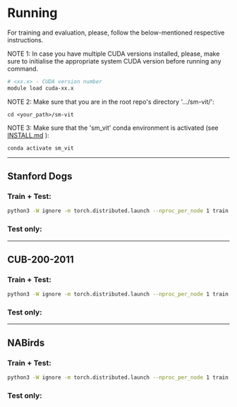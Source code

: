 # Running

For training and evaluation, please, follow the below-mentioned respective instructions.

NOTE 1: In case you have multiple CUDA versions installed, please, make sure to initialise the appropriate system CUDA version before running any command.
```bash
# <xx.x> - CUDA version number
module load cuda-xx.x 
```

NOTE 2: Make sure that you are in the root repo's directory '.../sm-vit/':
```
cd <your_path>/sm-vit
```

NOTE 3: Make sure that the 'sm_vit' conda environment is activated (see [INSTALL.md](docs/INSTALL.md) ):
```
conda activate sm_vit
```

<hr />


## Stanford Dogs

### Train + Test:

```bash
python3 -W ignore -m torch.distributed.launch --nproc_per_node 1 train.py --name cub --dataset CUB --img_size 400 --train_batch_size 16 --eval_batch_size 8 --learning_rate 0.03 --num_steps 40000 --sm_vit --coeff_max 0.3 --fp16 --low_memory --data_root '<your_dataset_path>'
```

### Test only:


<hr />


## CUB-200-2011

### Train + Test:

```bash
python3 -W ignore -m torch.distributed.launch --nproc_per_node 1 train.py --name cub --dataset CUB --img_size 400 --train_batch_size 16 --eval_batch_size 8 --learning_rate 0.03 --num_steps 40000 --sm_vit --coeff_max 0.25 --fp16 --low_memory --data_root '<your_dataset_path>'
```

### Test only:


<hr />


## NABirds

### Train + Test:

```bash
python3 -W ignore -m torch.distributed.launch --nproc_per_node 1 train.py --name cub --dataset CUB --img_size 400 --train_batch_size 16 --eval_batch_size 8 --learning_rate 0.03 --num_steps 40000 --sm_vit --coeff_max 0.25 --fp16 --low_memory --data_root '<your_dataset_path>'
```

### Test only:

